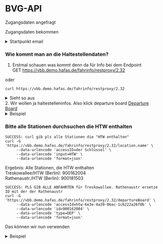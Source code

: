# BVG-API

Zugangsdaten angefragt

Zugangsdaten bekommen
<details>
<summary>Startpunkt email</summary>

![image](https://github.com/user-attachments/assets/2264ac3d-80c6-479b-81e4-a37271dc4c36)

  
</details>

### Wie kommt man an die Haltestellendaten?
1. Erstmal schauen was kommt denn da für Info bei dem Endpoint<br>
GET https://vbb.demo.hafas.de/fahrinfo/restproxy/2.32<br>

oder
```
curl https://vbb.demo.hafas.de/fahrinfo/restproxy/2.32
```

<details>
<summary>Sieht so aus</summary>
<body><ul><li><a href="https://vbb.demo.hafas.de//fahrinfo/restproxy/2.32/arrivalBoard?wadl" target="_blank">Arrival Board</a></li><li><a href="https://vbb.demo.hafas.de//fahrinfo/restproxy/2.32/departureBoard?wadl" target="_blank">Departure Board</a></li><li><a href="https://vbb.demo.hafas.de//fahrinfo/restproxy/2.32/gisroute?wadl" target="_blank">GIS Route by Context</a></li><li><a href="https://vbb.demo.hafas.de//fahrinfo/restproxy/2.32/himsearch?wadl" target="_blank">HIM Search</a></li><li><a href="https://vbb.demo.hafas.de//fahrinfo/restproxy/2.32/journeyDetail?wadl" target="_blank">Journey detail</a></li><li><a href="https://vbb.demo.hafas.de//fahrinfo/restproxy/2.32/journeypos?wadl" target="_blank">Journey Position</a></li><li><a href="https://vbb.demo.hafas.de//fahrinfo/restproxy/2.32/location.nearbystops?wadl" target="_blank">Location Search by Coordinate</a></li><li><a href="https://vbb.demo.hafas.de//fahrinfo/restproxy/2.32/location.name?wadl" target="_blank">Location Search by Name</a></li><li><a href="https://vbb.demo.hafas.de//fahrinfo/restproxy/2.32/recon?wadl" target="_blank">Reconstruction</a></li><li><a href="https://vbb.demo.hafas.de//fahrinfo/restproxy/2.32/trip?wadl" target="_blank">Trip Search</a></li><li><a href="https://vbb.demo.hafas.de//fahrinfo/restproxy/2.32/xsd" target="_blank">XSD</a></li></ul><a id="mycustomimage" href="#" download=""></a></body>

  
</details>
2. Wir wollen ja haltestelleninfos. Also klick departure board
<a href="https://vbb.demo.hafas.de//fahrinfo/restproxy/2.32/departureBoard?wadl" target="_blank">Departure Board</a>

<details>
<summary>Beispiel</summary>
  
```
BROKEN CURL
curl -G 'https://vbb.demo.hafas.de/fahrinfo/restproxy/2.32/location.name' \
     --data-urlencode 'der Schlüssel' \
     --data-urlencode 'input=HTW' \
     --data-urlencode 'format=json'
```
</details>

### Bitte alle Stationen durchsuchen die HTW enthalten

```
SUCCESS: curl gib pls alle Stationen die "HTW enthalten"
curl -G 'https://vbb.demo.hafas.de/fahrinfo/restproxy/2.32/location.name' \
     --data-urlencode 'accessID=der Schlüssel' \
     --data-urlencode 'input=HTW' \
     --data-urlencode 'format=json'
```

Ergebnis: Alle Stationen, die HTW enthalten<br>
Treskowallee/HTW (Berlin): 900162004<br>
Rathenaustr./HTW (Berlin): 900181503<br>

```
SUCCESS: PLS GIB ALLE ABFAHRTEN für Treskowallee. Rathenaustr ersetze ID mit der der Rathenaustr
curl -G 'https://vbb.demo.hafas.de/fahrinfo/restproxy/2.32/departureBoard' \
     --data-urlencode 'accessId=htw-6e3e-4a39-86ac-1c6222a26f0b' \
     --data-urlencode 'id=900162004' \
     --data-urlencode 'type=DEP' \
     --data-urlencode 'format=json'

```

Das können wir nun verwenden


<details>
<summary>Beispiel</summary>
Nicht überschrteiben nur kopieren.
</details>
